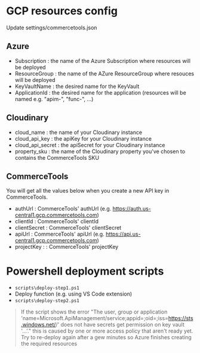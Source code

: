 # GCP resources config

Update settings/commercetools.json

## Azure
* Subscription : the name of the Azure Subscription where resources will be deployed
* ResourceGroup : the name of the AZure ResourceGroup where resouces will be deployed
* KeyVaultName : the desired name for the KeyVault
* ApplicationId : the desired name for the application (resources will be named e.g. "apim-<applicationId>", "func-<applicationId>", ...)

## Cloudinary

* cloud_name : the name of your Cloudinary instance
* cloud_api_key : the apiKey for your Cloudinary instance
* cloud_api_secret : the apiSecret for your Cloudinary instance
* property_sku : the name of the Cloudinary property you've chosen to contains the CommerceTools SKU

## CommerceTools

You will get all the values below when you create a new API key in CommerceTools.

* authUrl : CommerceTools' authUrl (e.g. https://auth.us-central1.gcp.commercetools.com)
* clientId : CommerceTools' clientId
* clientSecret : CommerceTools' clientSecret
* apiUrl : CommerceTools' apiUrl (e.g. https://api.us-central1.gcp.commercetools.com)
* projectKey :  : CommerceTools' projectKey

# Powershell deployment scripts

* `scripts\deploy-step1.ps1`
* Deploy function (e.g. using VS Code extension)
* `scripts\deploy-step2.ps1`

> If the script shows the error "The user, group or application 'name=Microsoft.ApiManagement/service;appid=<guid>;oid=<guid>;iss=https://sts.windows.net/<guid>/' does not have secrets get permission on key vault '...'." this is caused by one or more access policy that aren't ready yet.
> Try to re-deploy again after a gew minutes so Azure finishes creating the required resources
